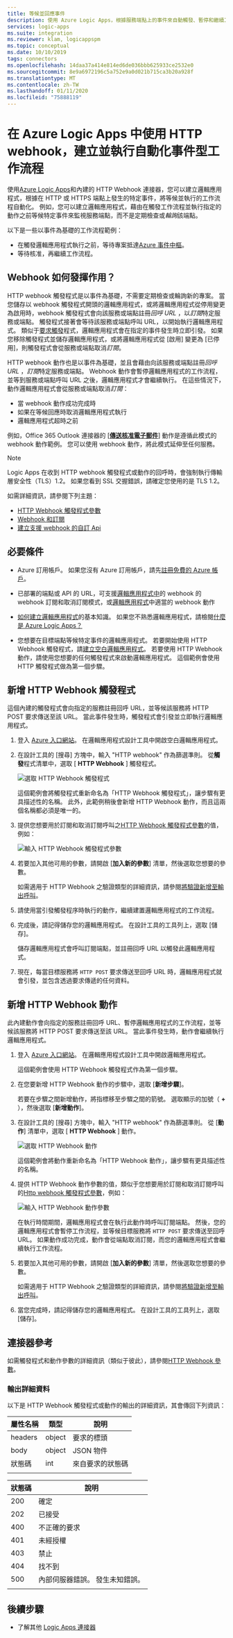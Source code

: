 ```yaml
---
title: 等候並回應事件
description: 使用 Azure Logic Apps，根據服務端點上的事件來自動觸發、暫停和繼續工作流程
services: logic-apps
ms.suite: integration
ms.reviewer: klam, logicappspm
ms.topic: conceptual
ms.date: 10/10/2019
tags: connectors
ms.openlocfilehash: 14daa37a414e814ed6de036bbb625933ce2532e0
ms.sourcegitcommit: 8e9a6972196c5a752e9a0d021b715ca3b20a928f
ms.translationtype: MT
ms.contentlocale: zh-TW
ms.lasthandoff: 01/11/2020
ms.locfileid: "75888119"
---
```

# <a name="create-and-run-automated-event-based-workflows-by-using-http-webhooks-in-azure-logic-apps"></a>在 Azure Logic Apps 中使用 HTTP webhook，建立並執行自動化事件型工作流程

使用[Azure Logic Apps](../logic-apps/logic-apps-overview.md)和內建的 HTTP Webhook 連接器，您可以建立邏輯應用程式，根據在 HTTP 或 HTTPS 端點上發生的特定事件，將等候並執行的工作流程自動化。 例如，您可以建立邏輯應用程式，藉由在觸發工作流程並執行指定的動作之前等候特定事件來監視服務端點，而不是定期檢查或*輪詢*該端點。

以下是一些以事件為基礎的工作流程範例：

* 在觸發邏輯應用程式執行之前，等待專案抵達[Azure 事件中樞](https://github.com/logicappsio/EventHubAPI)。
* 等待核准，再繼續工作流程。

## <a name="how-do-webhooks-work"></a>Webhook 如何發揮作用？

HTTP webhook 觸發程式是以事件為基礎，不需要定期檢查或輪詢新的專案。 當您儲存以 webhook 觸發程式開頭的邏輯應用程式，或將邏輯應用程式從停用變更為啟用時，webhook 觸發程式會向該服務或端點註冊*回呼 URL* ，以*訂閱*特定服務或端點。 觸發程式接著會等待該服務或端點呼叫 URL，以開始執行邏輯應用程式。 類似于[要求觸發](connectors-native-reqres.md)程式，邏輯應用程式會在指定的事件發生時立即引發。 如果您移除觸發程式並儲存邏輯應用程式，或將邏輯應用程式從 [啟用] 變更為 [已停用]，則觸發程式會從服務或端點取消*訂閱*。

HTTP webhook 動作也是以事件為基礎，並且會藉由向該服務或端點註冊*回呼 URL* ，*訂閱*特定服務或端點。 Webhook 動作會暫停邏輯應用程式的工作流程，並等到服務或端點呼叫 URL 之後，邏輯應用程式才會繼續執行。 在這些情況下，動作邏輯應用程式會從服務或端點取消*訂閱*：

* 當 webhook 動作成功完成時
* 如果在等候回應時取消邏輯應用程式執行
* 邏輯應用程式超時之前

例如，Office 365 Outlook 連接器的 [[**傳送核准電子郵件**](connectors-create-api-office365-outlook.md)] 動作是遵循此模式的 webhook 動作範例。 您可以使用 webhook 動作，將此模式延伸至任何服務。

> [!NOTE]
> Logic Apps 在收到 HTTP webhook 觸發程式或動作的回呼時，會強制執行傳輸層安全性（TLS）1.2。 如果您看到 SSL 交握錯誤，請確定您使用的是 TLS 1.2。

如需詳細資訊，請參閱下列主題：

* [HTTP Webhook 觸發程式參數](../logic-apps/logic-apps-workflow-actions-triggers.md#http-webhook-trigger)
* [Webhook 和訂閱](../logic-apps/logic-apps-workflow-actions-triggers.md#webhooks-and-subscriptions)
* [建立支援 webhook 的自訂 Api](../logic-apps/logic-apps-create-api-app.md)

## <a name="prerequisites"></a>必要條件

* Azure 訂用帳戶。 如果您沒有 Azure 訂用帳戶，請先[註冊免費的 Azure 帳戶](https://azure.microsoft.com/free/)。

* 已部署的端點或 API 的 URL，可支援[邏輯應用程式中](../logic-apps/logic-apps-create-api-app.md#webhook-triggers)的 webhook 的 webhook 訂閱和取消訂閱模式，或[邏輯應用程式](../logic-apps/logic-apps-create-api-app.md#webhook-actions)中適當的 webhook 動作

* [如何建立邏輯應用程式](../logic-apps/quickstart-create-first-logic-app-workflow.md)的基本知識。 如果您不熟悉邏輯應用程式，請檢閱[什麼是 Azure Logic Apps？](../logic-apps/logic-apps-overview.md)

* 您想要在目標端點等候特定事件的邏輯應用程式。 若要開始使用 HTTP Webhook 觸發程式，請[建立空白邏輯應用程式](../logic-apps/quickstart-create-first-logic-app-workflow.md)。 若要使用 HTTP Webhook 動作，請使用您想要的任何觸發程式來啟動邏輯應用程式。 這個範例會使用 HTTP 觸發程式做為第一個步驟。

## <a name="add-an-http-webhook-trigger"></a>新增 HTTP Webhook 觸發程式

這個內建的觸發程式會向指定的服務註冊回呼 URL，並等候該服務將 HTTP POST 要求傳送至該 URL。 當此事件發生時，觸發程式會引發並立即執行邏輯應用程式。

1. 登入 [Azure 入口網站](https://portal.azure.com)。 在邏輯應用程式設計工具中開啟空白邏輯應用程式。

1. 在設計工具的 [搜尋] 方塊中，輸入 "HTTP webhook" 作為篩選準則。 從**觸發**程式清單中，選取 [ **HTTP Webhook** ] 觸發程式。

   ![選取 HTTP Webhook 觸發程式](./media/connectors-native-webhook/select-http-webhook-trigger.png)

   這個範例會將觸發程式重新命名為「HTTP Webhook 觸發程式」，讓步驟有更具描述性的名稱。 此外，此範例稍後會新增 HTTP Webhook 動作，而且這兩個名稱都必須是唯一的。

1. 提供您想要用於訂閱和取消訂閱呼叫之[HTTP Webhook 觸發程式參數](../logic-apps/logic-apps-workflow-actions-triggers.md#http-webhook-trigger)的值，例如：

   ![輸入 HTTP Webhook 觸發程式參數](./media/connectors-native-webhook/http-webhook-trigger-parameters.png)

1. 若要加入其他可用的參數，請開啟 [**加入新的參數**] 清單，然後選取您想要的參數。

   如需適用于 HTTP Webhook 之驗證類型的詳細資訊，請參閱[將驗證新增至輸出呼叫](../logic-apps/logic-apps-securing-a-logic-app.md#add-authentication-outbound)。

1. 請使用當引發觸發程序時執行的動作，繼續建置邏輯應用程式的工作流程。

1. 完成後，請記得儲存您的邏輯應用程式。 在設計工具的工具列上，選取 [儲存]。

   儲存邏輯應用程式會呼叫訂閱端點，並註冊回呼 URL 以觸發此邏輯應用程式。

1. 現在，每當目標服務將 `HTTP POST` 要求傳送至回呼 URL 時，邏輯應用程式就會引發，並包含透過要求傳遞的任何資料。

## <a name="add-an-http-webhook-action"></a>新增 HTTP Webhook 動作

此內建動作會向指定的服務註冊回呼 URL、暫停邏輯應用程式的工作流程，並等候該服務將 HTTP POST 要求傳送至該 URL。 當此事件發生時，動作會繼續執行邏輯應用程式。

1. 登入 [Azure 入口網站](https://portal.azure.com)。 在邏輯應用程式設計工具中開啟邏輯應用程式。

   這個範例會使用 HTTP Webhook 觸發程式作為第一個步驟。

1. 在您要新增 HTTP Webhook 動作的步驟中，選取 [**新增步驟**]。

   若要在步驟之間新增動作，將指標移至步驟之間的箭號。 選取顯示的加號（ **+** ），然後選取 [**新增動作**]。

1. 在設計工具的 [搜尋] 方塊中，輸入 "HTTP webhook" 作為篩選準則。 從 [**動作**] 清單中，選取 [ **HTTP Webhook** ] 動作。

   ![選取 HTTP Webhook 動作](./media/connectors-native-webhook/select-http-webhook-action.png)

   這個範例會將動作重新命名為「HTTP Webhook 動作」，讓步驟有更具描述性的名稱。

1. 提供 HTTP Webhook 動作參數的值，類似于您想要用於訂閱和取消訂閱呼叫的[Http webhook 觸發程式參數](../logic-apps/logic-apps-workflow-actions-triggers.md#http-webhook-trigger)，例如：

   ![輸入 HTTP Webhook 動作參數](./media/connectors-native-webhook/http-webhook-action-parameters.png)

   在執行時間期間，邏輯應用程式會在執行此動作時呼叫訂閱端點。 然後，您的邏輯應用程式會暫停工作流程，並等候目標服務將 `HTTP POST` 要求傳送至回呼 URL。 如果動作成功完成，動作會從端點取消訂閱，而您的邏輯應用程式會繼續執行工作流程。

1. 若要加入其他可用的參數，請開啟 [**加入新的參數**] 清單，然後選取您想要的參數。

   如需適用于 HTTP Webhook 之驗證類型的詳細資訊，請參閱[將驗證新增至輸出呼叫](../logic-apps/logic-apps-securing-a-logic-app.md#add-authentication-outbound)。

1. 當您完成時，請記得儲存您的邏輯應用程式。 在設計工具的工具列上，選取 [儲存]。

## <a name="connector-reference"></a>連接器參考

如需觸發程式和動作參數的詳細資訊（類似于彼此），請參閱[HTTP Webhook 參數](../logic-apps/logic-apps-workflow-actions-triggers.md#http-webhook-trigger)。

### <a name="output-details"></a>輸出詳細資料

以下是 HTTP Webhook 觸發程式或動作的輸出的詳細資訊，其會傳回下列資訊：

| 屬性名稱 | 類型 | 說明 |
|---------------|------|-------------|
| headers | object | 要求的標頭 |
| body | object | JSON 物件 | 具有來自要求之本文內容的物件 |
| 狀態碼 | int | 來自要求的狀態碼 |
|||

| 狀態碼 | 說明 |
|-------------|-------------|
| 200 | 確定 |
| 202 | 已接受 |
| 400 | 不正確的要求 |
| 401 | 未經授權 |
| 403 | 禁止 |
| 404 | 找不到 |
| 500 | 內部伺服器錯誤。 發生未知錯誤。 |
|||

## <a name="next-steps"></a>後續步驟

* 了解其他 [Logic Apps 連接器](../connectors/apis-list.md)
